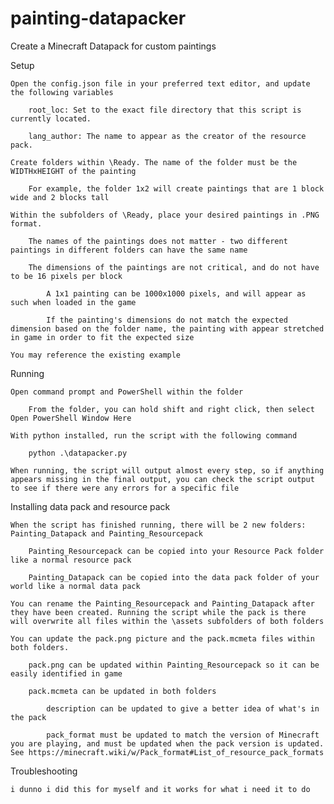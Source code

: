 # painting-datapacker
Create a Minecraft Datapack for custom paintings

Setup

	Open the config.json file in your preferred text editor, and update the following variables
	
		root_loc: Set to the exact file directory that this script is currently located.
		
		lang_author: The name to appear as the creator of the resource pack.
		
	Create folders within \Ready. The name of the folder must be the WIDTHxHEIGHT of the painting
	
		For example, the folder 1x2 will create paintings that are 1 block wide and 2 blocks tall
		
	Within the subfolders of \Ready, place your desired paintings in .PNG format. 
	
		The names of the paintings does not matter - two different paintings in different folders can have the same name
		
		The dimensions of the paintings are not critical, and do not have to be 16 pixels per block
		
			A 1x1 painting can be 1000x1000 pixels, and will appear as such when loaded in the game
			
			If the painting's dimensions do not match the expected dimension based on the folder name, the painting with appear stretched in game in order to fit the expected size
			
	You may reference the existing example
	


Running

	Open command prompt and PowerShell within the folder
	
		From the folder, you can hold shift and right click, then select Open PowerShell Window Here
		
	With python installed, run the script with the following command
	
		python .\datapacker.py
		
	When running, the script will output almost every step, so if anything appears missing in the final output, you can check the script output to see if there were any errors for a specific file
	
	

Installing data pack and resource pack

	When the script has finished running, there will be 2 new folders: Painting_Datapack and Painting_Resourcepack
	
		Painting_Resourcepack can be copied into your Resource Pack folder like a normal resource pack
		
		Painting_Datapack can be copied into the data pack folder of your world like a normal data pack
		
	You can rename the Painting_Resourcepack and Painting_Datapack after they have been created. Running the script while the pack is there will overwrite all files within the \assets subfolders of both folders
	
	You can update the pack.png picture and the pack.mcmeta files within both folders.
	
		pack.png can be updated within Painting_Resourcepack so it can be easily identified in game
		
		pack.mcmeta can be updated in both folders
		
			description can be updated to give a better idea of what's in the pack
			
			pack_format must be updated to match the version of Minecraft you are playing, and must be updated when the pack version is updated. See https://minecraft.wiki/w/Pack_format#List_of_resource_pack_formats
			


Troubleshooting

	i dunno i did this for myself and it works for what i need it to do